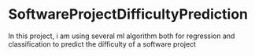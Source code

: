 # SoftwareProjectDifficultyPrediction
In this project, i am using several ml algorithm both for regression and classification to predict the difficulty of a software project 

